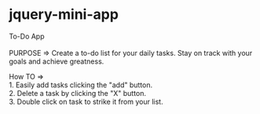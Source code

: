 # jquery-mini-app
To-Do App<br>
<br>
PURPOSE  => Create a to-do list for your daily tasks. Stay on track with your goals and achieve greatness. 

How TO =><br> 1. Easily add tasks clicking the "add" button.<br>
          2. Delete a task by clicking the "X" button.<br>
          3. Double click on task to strike it from your list.
          
          
